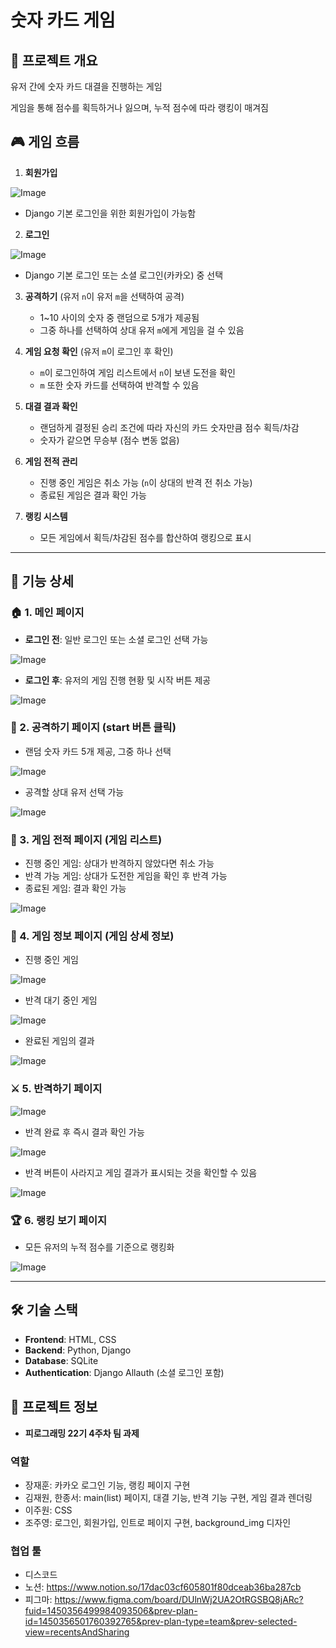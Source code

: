 # 숫자 카드 게임

## 📌 프로젝트 개요
유저 간에 숫자 카드 대결을 진행하는 게임

게임을 통해 점수를 획득하거나 잃으며, 누적 점수에 따라 랭킹이 매겨짐

## 🎮 게임 흐름

1. **회원가입**

![Image](https://github.com/user-attachments/assets/14fbe5b8-a817-4764-9008-b92e84547cad)

   - Django 기본 로그인을 위한 회원가입이 가능함
2. **로그인**

![Image](https://github.com/user-attachments/assets/88830167-e44e-42de-a34f-a6630523ad45)

   - Django 기본 로그인 또는 소셜 로그인(카카오) 중 선택
3. **공격하기** (유저 `n`이 유저 `m`을 선택하여 공격)

   - 1~10 사이의 숫자 중 랜덤으로 5개가 제공됨
   - 그중 하나를 선택하여 상대 유저 `m`에게 게임을 걸 수 있음
4. **게임 요청 확인** (유저 `m`이 로그인 후 확인)

   - `m`이 로그인하여 게임 리스트에서 `n`이 보낸 도전을 확인
   - `m` 또한 숫자 카드를 선택하여 반격할 수 있음
5. **대결 결과 확인**

   - 랜덤하게 결정된 승리 조건에 따라 자신의 카드 숫자만큼 점수 획득/차감
   - 숫자가 같으면 무승부 (점수 변동 없음)
6. **게임 전적 관리**

   - 진행 중인 게임은 취소 가능 (`n`이 상대의 반격 전 취소 가능)
   - 종료된 게임은 결과 확인 가능
7. **랭킹 시스템**

   - 모든 게임에서 획득/차감된 점수를 합산하여 랭킹으로 표시

---

## 📝 기능 상세

### 🏠 1. 메인 페이지
- **로그인 전**: 일반 로그인 또는 소셜 로그인 선택 가능

![Image](https://github.com/user-attachments/assets/e86ce581-08e9-4bea-a0ea-f15675d23573)
- **로그인 후**: 유저의 게임 진행 현황 및 시작 버튼 제공

![Image](https://github.com/user-attachments/assets/080210b1-4a34-42ae-b60c-67d4d6489760)

### 🎯 2. 공격하기 페이지 (start 버튼 클릭)
- 랜덤 숫자 카드 5개 제공, 그중 하나 선택

![Image](https://github.com/user-attachments/assets/98c973ae-c34f-4fa4-a284-6e88b633804b)
- 공격할 상대 유저 선택 가능

![Image](https://github.com/user-attachments/assets/cb123c89-56b7-4a5c-a974-93bae135839b)

### 📜 3. 게임 전적 페이지 (게임 리스트)
- 진행 중인 게임: 상대가 반격하지 않았다면 취소 가능
- 반격 가능 게임: 상대가 도전한 게임을 확인 후 반격 가능
- 종료된 게임: 결과 확인 가능

![Image](https://github.com/user-attachments/assets/38ef78ac-256b-4a77-8363-bed01fdce7e2)

### 🔎 4. 게임 정보 페이지 (게임 상세 정보)
- 진행 중인 게임

![Image](https://github.com/user-attachments/assets/711c903b-0392-410c-8c42-93f78d3ce9e2)
- 반격 대기 중인 게임

![Image](https://github.com/user-attachments/assets/c2a05cc7-8cd5-4cb0-8ddb-b00097a6060e)
- 완료된 게임의 결과

![Image](https://github.com/user-attachments/assets/c92e4043-a496-43d7-980f-205ce92104fa)

### ⚔️ 5. 반격하기 페이지

![Image](https://github.com/user-attachments/assets/67f976d9-926b-4a78-9858-b6b29a37b4f7)
- 반격 완료 후 즉시 결과 확인 가능

![Image](https://github.com/user-attachments/assets/b3a14cd8-4f35-4197-b32a-43114b1e842c)
- 반격 버튼이 사라지고 게임 결과가 표시되는 것을 확인할 수 있음

![Image](https://github.com/user-attachments/assets/45812193-3401-422a-a4a7-bacdaf4ff368)

### 🏆 6. 랭킹 보기 페이지
- 모든 유저의 누적 점수를 기준으로 랭킹화

![Image](https://github.com/user-attachments/assets/02dcabcb-7017-425f-89bc-d9a83cbe2ae3)

---

## 🛠 기술 스택
- **Frontend**: HTML, CSS
- **Backend**: Python, Django
- **Database**: SQLite
- **Authentication**: Django Allauth (소셜 로그인 포함)

## 📢 프로젝트 정보
- **피로그래밍 22기 4주차 팀 과제**

### 역할
- 장재훈: 카카오 로그인 기능, 랭킹 페이지 구현
- 김재원, 한종서: main(list) 페이지, 대결 기능, 반격 기능 구현, 게임 결과 렌더링
- 이주원: CSS
- 조주영: 로그인, 회원가입, 인트로 페이지 구현, background_img 디자인

### 협업 툴
- 디스코드
- 노션: https://www.notion.so/17dac03cf605801f80dceab36ba287cb
- 피그마: https://www.figma.com/board/DUlnWj2UA2OtRGSBQ8jARc?fuid=1450356499984093506&prev-plan-id=1450356501760392765&prev-plan-type=team&prev-selected-view=recentsAndSharing
